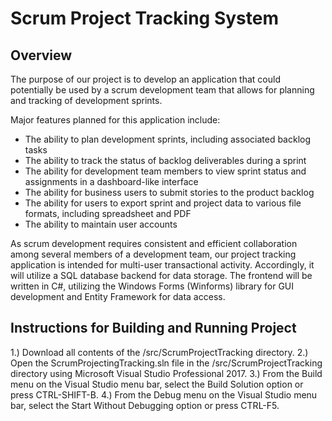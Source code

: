 # Scrum Project Tracking System


## Overview
The purpose of our project is to develop an application that could potentially be used by a scrum development team that allows for planning and tracking of development sprints. 

 Major features planned for this application include:
* The ability to plan development sprints, including associated backlog tasks 
* The ability to track the status of backlog deliverables during a sprint
* The ability for development team members to view sprint status and assignments in a dashboard-like interface
* The ability for business users to submit stories to the product backlog
* The ability for users to export sprint and project data to various file formats, including spreadsheet and PDF
* The ability to maintain user accounts

As scrum development requires consistent and efficient collaboration among several members of a development team, our project tracking application is intended for multi-user transactional activity.  Accordingly, it will utilize a SQL database backend for data storage.  The frontend will be written in C#, utilizing the Windows Forms (Winforms) library for GUI development and Entity Framework for data access.

## Instructions for Building and Running Project

1.) Download all contents of the /src/ScrumProjectTracking directory.
2.) Open the ScrumProjectingTracking.sln file in the /src/ScrumProjectTracking directory using Microsoft Visual Studio Professional 2017.
3.) From the Build menu on the Visual Studio menu bar, select the Build Solution option or press CTRL-SHIFT-B.
4.) From the Debug menu on the Visual Studio menu bar, select the Start Without Debugging option or press CTRL-F5.

